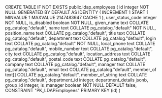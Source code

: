 CREATE TABLE IF NOT EXISTS public.ldap_employees
(
    id integer NOT NULL GENERATED BY DEFAULT AS IDENTITY ( INCREMENT 1 START 1 MINVALUE 1 MAXVALUE 2147483647 CACHE 1 ),
    user_status_code integer NOT NULL,
    is_disabled boolean NOT NULL,
    given_name text COLLATE pg_catalog."default",
    name text COLLATE pg_catalog."default" NOT NULL,
    position_name text COLLATE pg_catalog."default",
    title text COLLATE pg_catalog."default",
    department text COLLATE pg_catalog."default",
    login text COLLATE pg_catalog."default" NOT NULL,
    local_phone text COLLATE pg_catalog."default",
    mobile_number text COLLATE pg_catalog."default",
    city text COLLATE pg_catalog."default",
    location_address text COLLATE pg_catalog."default",
    postal_code text COLLATE pg_catalog."default",
    company text COLLATE pg_catalog."default",
    manager text COLLATE pg_catalog."default",
    email text COLLATE pg_catalog."default",
    member_of text[] COLLATE pg_catalog."default",
    member_of_string text COLLATE pg_catalog."default",
    department_id integer,
    department_details jsonb,
    group_id integer,
    is_manager boolean NOT NULL DEFAULT false,
    CONSTRAINT "PK_LDAPEmployees" PRIMARY KEY (id)
)
